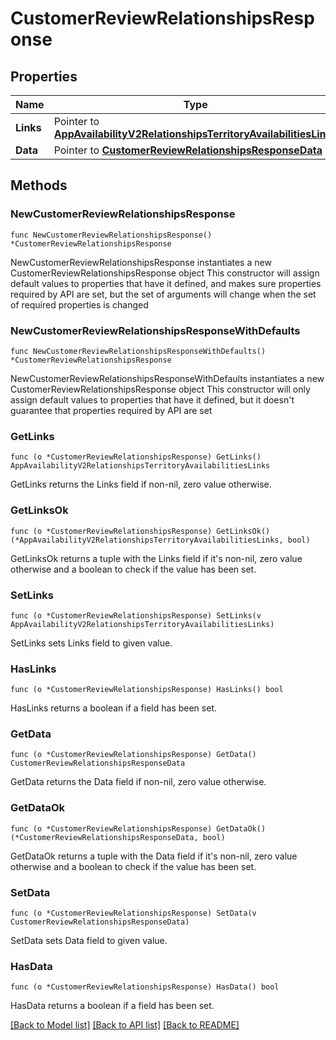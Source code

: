 # CustomerReviewRelationshipsResponse

## Properties

Name | Type | Description | Notes
------------ | ------------- | ------------- | -------------
**Links** | Pointer to [**AppAvailabilityV2RelationshipsTerritoryAvailabilitiesLinks**](AppAvailabilityV2RelationshipsTerritoryAvailabilitiesLinks.md) |  | [optional] 
**Data** | Pointer to [**CustomerReviewRelationshipsResponseData**](CustomerReviewRelationshipsResponseData.md) |  | [optional] 

## Methods

### NewCustomerReviewRelationshipsResponse

`func NewCustomerReviewRelationshipsResponse() *CustomerReviewRelationshipsResponse`

NewCustomerReviewRelationshipsResponse instantiates a new CustomerReviewRelationshipsResponse object
This constructor will assign default values to properties that have it defined,
and makes sure properties required by API are set, but the set of arguments
will change when the set of required properties is changed

### NewCustomerReviewRelationshipsResponseWithDefaults

`func NewCustomerReviewRelationshipsResponseWithDefaults() *CustomerReviewRelationshipsResponse`

NewCustomerReviewRelationshipsResponseWithDefaults instantiates a new CustomerReviewRelationshipsResponse object
This constructor will only assign default values to properties that have it defined,
but it doesn't guarantee that properties required by API are set

### GetLinks

`func (o *CustomerReviewRelationshipsResponse) GetLinks() AppAvailabilityV2RelationshipsTerritoryAvailabilitiesLinks`

GetLinks returns the Links field if non-nil, zero value otherwise.

### GetLinksOk

`func (o *CustomerReviewRelationshipsResponse) GetLinksOk() (*AppAvailabilityV2RelationshipsTerritoryAvailabilitiesLinks, bool)`

GetLinksOk returns a tuple with the Links field if it's non-nil, zero value otherwise
and a boolean to check if the value has been set.

### SetLinks

`func (o *CustomerReviewRelationshipsResponse) SetLinks(v AppAvailabilityV2RelationshipsTerritoryAvailabilitiesLinks)`

SetLinks sets Links field to given value.

### HasLinks

`func (o *CustomerReviewRelationshipsResponse) HasLinks() bool`

HasLinks returns a boolean if a field has been set.

### GetData

`func (o *CustomerReviewRelationshipsResponse) GetData() CustomerReviewRelationshipsResponseData`

GetData returns the Data field if non-nil, zero value otherwise.

### GetDataOk

`func (o *CustomerReviewRelationshipsResponse) GetDataOk() (*CustomerReviewRelationshipsResponseData, bool)`

GetDataOk returns a tuple with the Data field if it's non-nil, zero value otherwise
and a boolean to check if the value has been set.

### SetData

`func (o *CustomerReviewRelationshipsResponse) SetData(v CustomerReviewRelationshipsResponseData)`

SetData sets Data field to given value.

### HasData

`func (o *CustomerReviewRelationshipsResponse) HasData() bool`

HasData returns a boolean if a field has been set.


[[Back to Model list]](../README.md#documentation-for-models) [[Back to API list]](../README.md#documentation-for-api-endpoints) [[Back to README]](../README.md)


